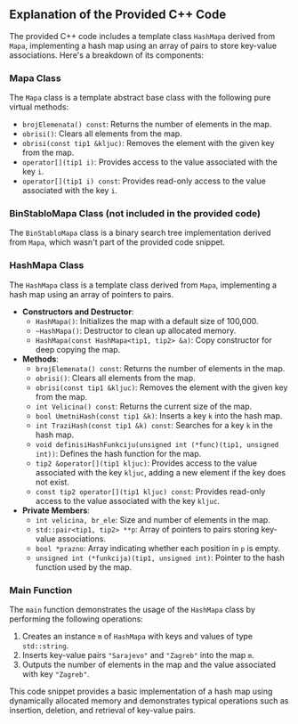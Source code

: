 ## Explanation of the Provided C++ Code

The provided C++ code includes a template class `HashMapa` derived from `Mapa`, implementing a hash map using an array of pairs to store key-value associations. Here's a breakdown of its components:

### Mapa Class
The `Mapa` class is a template abstract base class with the following pure virtual methods:
- `brojElemenata() const`: Returns the number of elements in the map.
- `obrisi()`: Clears all elements from the map.
- `obrisi(const tip1 &kljuc)`: Removes the element with the given key from the map.
- `operator[](tip1 i)`: Provides access to the value associated with the key `i`.
- `operator[](tip1 i) const`: Provides read-only access to the value associated with the key `i`.

### BinStabloMapa Class (not included in the provided code)
The `BinStabloMapa` class is a binary search tree implementation derived from `Mapa`, which wasn't part of the provided code snippet.

### HashMapa Class
The `HashMapa` class is a template class derived from `Mapa`, implementing a hash map using an array of pointers to pairs.
- **Constructors and Destructor**:
  - `HashMapa()`: Initializes the map with a default size of 100,000.
  - `~HashMapa()`: Destructor to clean up allocated memory.
  - `HashMapa(const HashMapa<tip1, tip2> &a)`: Copy constructor for deep copying the map.
- **Methods**:
  - `brojElemenata() const`: Returns the number of elements in the map.
  - `obrisi()`: Clears all elements from the map.
  - `obrisi(const tip1 &kljuc)`: Removes the element with the given key from the map.
  - `int Velicina() const`: Returns the current size of the map.
  - `bool UmetniHash(const tip1 &k)`: Inserts a key `k` into the hash map.
  - `int TraziHash(const tip1 &k) const`: Searches for a key `k` in the hash map.
  - `void definisiHashFunkciju(unsigned int (*func)(tip1, unsigned int))`: Defines the hash function for the map.
  - `tip2 &operator[](tip1 kljuc)`: Provides access to the value associated with the key `kljuc`, adding a new element if the key does not exist.
  - `const tip2 operator[](tip1 kljuc) const`: Provides read-only access to the value associated with the key `kljuc`.
- **Private Members**:
  - `int velicina, br_ele`: Size and number of elements in the map.
  - `std::pair<tip1, tip2> **p`: Array of pointers to pairs storing key-value associations.
  - `bool *prazno`: Array indicating whether each position in `p` is empty.
  - `unsigned int (*funkcija)(tip1, unsigned int)`: Pointer to the hash function used by the map.

### Main Function
The `main` function demonstrates the usage of the `HashMapa` class by performing the following operations:
1. Creates an instance `m` of `HashMapa` with keys and values of type `std::string`.
2. Inserts key-value pairs `"Sarajevo"` and `"Zagreb"` into the map `m`.
3. Outputs the number of elements in the map and the value associated with key `"Zagreb"`.

This code snippet provides a basic implementation of a hash map using dynamically allocated memory and demonstrates typical operations such as insertion, deletion, and retrieval of key-value pairs.
